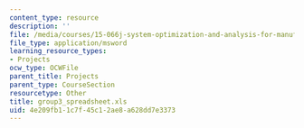 ```yaml
---
content_type: resource
description: ''
file: /media/courses/15-066j-system-optimization-and-analysis-for-manufacturing-summer-2003/4e209fb11c7f45c12ae8a628dd7e3373_group3_spreadsheet.xls
file_type: application/msword
learning_resource_types:
- Projects
ocw_type: OCWFile
parent_title: Projects
parent_type: CourseSection
resourcetype: Other
title: group3_spreadsheet.xls
uid: 4e209fb1-1c7f-45c1-2ae8-a628dd7e3373
---
```

